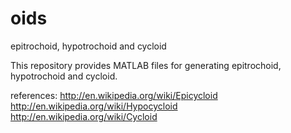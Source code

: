 oids
====

epitrochoid, hypotrochoid and cycloid

This repository provides MATLAB files for generating epitrochoid, hypotrochoid and cycloid.

references:
http://en.wikipedia.org/wiki/Epicycloid
http://en.wikipedia.org/wiki/Hypocycloid
http://en.wikipedia.org/wiki/Cycloid
